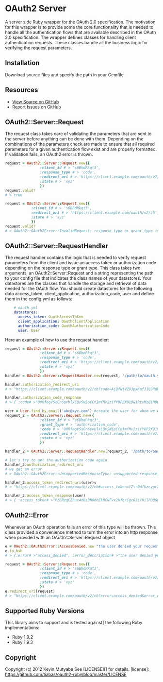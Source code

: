 # OAuth2 Server
A server side Ruby wrapper for the OAuth 2.0 specification. The motivation for this wrapper is to provide some the core functionality that is
needed to handle all the authentication flows that are available described in the OAuth 2.0 specification. The wrapper defines classes for handling
client authentication requests. These classes handle all the business logic for verifying the request parameters.

## Installation
 Download source files and specify the path in your Gemfile

## Resources
* [View Source on GitHub][code]
* [Report Issues on GitHub][issues]

[code]: https://github.com/tiabas/oauth2-ruby
[issues]: https://github.com/tiabas/oauth2-ruby/issues

## OAuth2::Server::Request
The request class takes care of validating the parameters that are sent to the server before anything can be done with them. Depending on the combinations of 
the parameters check are made to ensure that all required parameters for a given authentication flow exist and are properly formatted. If validation fails, an OAuth2 error is thrown.

```ruby
request = OAuth2::Server::Request.new({
                :client_id # > 's6BhdRkqt3',
                :response_type # > 'code',
                :redirect_uri # > 'https://client.example.com/oauth/v2/cb',
                :state # > 'xyz'
                })
request.valid?
# > true

request = OAuth2::Server::Request.new({
            :client_id # > 's6BhdRkqt3',
            :redirect_uri # > 'https://client.example.com/oauth/v2/cb',
            :state # > 'xyz'
            })
request.valid?
# > OAuth2::OAuth2Error::InvalidRequest: response_type or grant_type is required
```

## OAuth2::Server::RequestHandler
The request handler contains the logic that is needed to verify request parameters from the client and issue an access token or authorization code depending on
the response type or grant type. This class takes two arguments, an OAuth2::Server::Request and a string representing the path to your config file that indicates the class names of your datastores. Your datastores are the classes that handle the storage and retrieval of data needed for the OAuth flow. You should create datastores for the following data access_token, client_application, authorization_code, user and define them in the config.yml as follows:

```yaml
    # oauth.yml
    datastores:
      access_token: OauthAccessToken
      client_application: OauthClientApplication
      authorization_code: OauthAuthorizationCode
      user: User
```

Here an example of how to use the request handler:

```ruby
request = OAuth2::Server::Request.new({
                :client_id # > 's6BhdRkqt3',
                :response_type # > 'code',
                :redirect_uri # > 'https://client.example.com/oauth/v2/cb',
                :state # > 'xyz'
                })
handler = OAuth2::Server::RequestHandler.new(request, '/path/to/oauth.yml')

handler.authorization_redirect_uri
# > "https://client.example.com/oauth/v2/cb?code=AjBfNiVZ93pxKqfJ1Q3RdKrgWHYPxYmgFTpPqPVIdbg6nPPAxMzQ1MDEzNjc1&state=xyz"

handler.authorization_code_response
# > { :code# >"O0RfagVSxCn6svUlxLQvSNSpCCnImfMv2zifYDPZXO19wiPYxMzQ1MDEzNzU3", :state# >"xyz" }

user = User.find_by_email('abc@xyz.com') #create the user for whom we wish get a token
request_2 = OAuth2::Server::Request.new({
                :client_id # > 's6BhdRkqt3',
                :grant_type # > 'authorization_code',
                :code # > 'O0RfagVSxCn6svUlxLQvSNSpCCnImfMv2zifYDPZXO19wiPYxMzQ1MDEzNzU3',
                :redirect_uri # > 'https://client.example.com/oauth/v2/cb',
                :state # > 'xyz'
                })

handler_2 = OAuth2::Server::RequestHandler.new(request_2, '/path/to/oauth.yml')

# let's try to get the authorization code again
handler_2.authorization_redirect_uri
# we get an error
# > OAuth2::OAuth2Error::UnsupportedResponseType: unsupported response_typev

handler_2.access_token_redirect_uri(user)v
# > "https://client.example.com/oauth/v2/cb#access_token=YZsr0dfkzcygr2q3rxB6g9cJdqcF7M5PjankAFG8QKz695mUT8xMzQ1MDE0MDk3&token_type=Bearer&expires_in=3600&refresh_token=j2zmwCR7BbGDjP4DySRK1J2nw8O1V4aQXY3wre6ohQNNNeOwNtgxMzQ1MDE0MDk3&state=xyz"

handler_2.access_token_response(user)
# > { :access_token# >"PZGRzqCZhuc4dGsBNO6hEkHCNFvx2HfqrIgcGJifHilPDQGpNwxMzQ1MDE0NDQ2", :token_type# >"Bearer", :expires_in# >3600, :refresh_token# >"QUpDsfIg2mCTe5taePulQyfJi8QLk3rdUBEGPrpqGPKSfKocUxMzQ1MDE0NDQ2", :state# >"xyz" }
```

## OAuth2::Error
Whenever an OAuth operation fails an error of this type will be thrown. This class provided a convenience method to turn the error into an http response when
provided with an OAuth2::Server::Request object

```ruby
e = OAuth2::OAuth2Error::AccessDenied.new "the user denied your request"
e.to_hsh
# > {:error# >"access_denied", :error_description# >"the user denied your request"}

request = OAuth2::Server::Request.new({
                :client_id # > 's6BhdRkqt3',
                :response_type # > 'code',
                :redirect_uri # > 'https://client.example.com/oauth/v2/cb',
                :state # > 'xyz'
                })
e.redirect_uri(request)
# > "https://client.example.com/oauth/v2/cb?error=access_denied&error_description=the%20user%20denied%20your%20request"
```

## Supported Ruby Versions
This library aims to support and is tested against] the following Ruby
implementations:

* Ruby 1.9.2
* Ruby 1.9.3

## Copyright
Copyright (c) 2012 Kevin Mutyaba
See [LICENSE][] for details.
[license]: https://github.com/tiabas/oauth2-ruby/blob/master/LICENSE
